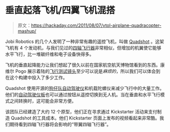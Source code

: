 # 垂直起落飞机/四翼飞机混搭

> 原文：<https://hackaday.com/2011/08/07/vtol-airplane-quadracopter-mashup/>

Jobi Robotics 的几个人发明了一种非常有趣的遥控飞机，叫做 [Quadshot](http://thequadshot.com/index.html) 。这架飞机有 4 个发动机，与我们见过的[四轴飞行器](http://hackaday.com/2011/07/27/how-to-build-your-own-quadcopter-step-by-step/)非常相似，但增加的机翼使它能够水平飞行，比一堆碳纤维和电子设备快得多。

飞机的垂直起降能力让我们想起了很久以前在国家航空航天博物馆看到的东西。康维尔 Pogo 展示着陆的[飞行测试镜头](http://www.youtube.com/watch?v=XJ1D_eiHafY#t=7m22s)至少可以说是*麻烦的*，所以我们可以体会到在这个构建中投入了多少工作。

Quadshot 使用开源的[狗仔队自动驾驶仪](http://paparazzi.enac.fr/wiki/Main_Page)和机载陀螺仪来减少飞行中的大量工作。他们的[自动驾驶仪板](https://www.jobyrobotics.com/product.php?id_product=54)也可以通过按钮从遥控切换到无人机。当在垂直和水平飞行模式之间转换时，这可能会非常方便。

该团队已经建造了大约 12 个原型，他们正在寻求通过 Kickstarter 活动来支付制造 Quadshot 的工具成本。他们 Kickstarter 页面上发布的视频看起来非常酷。我们期待看到四轴飞行器将会影响的“带翼四轴飞行器”。